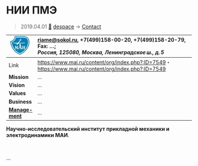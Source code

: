 # НИИ ПМЭ
> 2019.04.01 [🚀](../index/index.md) [despace](index.md) → [Contact](contact.md)

|[![](f/con/m/mai_logo1_thumb.jpg)](f/con/m/mai_logo1.png)|<riame@sokol.ru>, +7(499)158-00-20, +7(499)158-20-79, Fax: …;<br> *Россия, 125080, Москва, Ленинградское ш., д. 5*|
|:--|:--|
|Link|<https://www.mai.ru/content/org/index.php?:ID=7549>・ <https://www.mai.ru/content/org/index.php?:ID=7549>|
|**Mission**|…|
|**Vision**|…|
|**Values**|…|
|**Business**|…|
|**[Manage-<br>ment](mgmt.md)**|…|

**Научно‑исследовательский институт прикладной механики и электродинамики МАИ**.


<p style="page-break-after:always"> </p>

…
